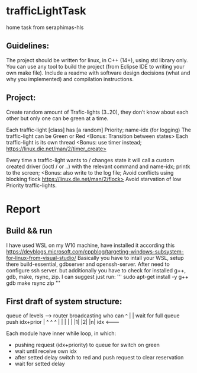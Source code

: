 # trafficLightTask
home task from seraphimas-hls

## Guidelines:
The project should be written for linux, in C++ (14+), using std library only.
You can use any tool to build the project (from Eclipse IDE to writing your own make file).
Include a readme with software design decisions (what and why you implemented) and compilation instructions.
 
## Project:
Create random amount of Trafic-lights (3..20), they don’t know about each other but only one can be green at a time.
 
Each traffic-light [class] has [a random] Priority; name-idx (for logging)
The traffic-light can be Green or Red <Bonus: Transition between states>
Each traffic-light is its own thread <Bonus: use timer instead; https://linux.die.net/man/2/timer_create>
 
Every time a traffic-light wants to / changes state it will call a custom created driver (ioctl / or ..) with the relevant command and name-idx; printk to the screen;
<Bonus: also write to the log file; Avoid conflicts using blocking flock https://linux.die.net/man/2/flock>
Avoid starvation of low Priority traffic-lights.
# Report
## Build && run
I have used WSL on my W10 machine, have installed it according this https://devblogs.microsoft.com/cppblog/targeting-windows-subsystem-for-linux-from-visual-studio/
Basically you have to intall your WSL, setup there build-essential, gdbserver and openssh-server. After need to configure ssh server.
but additionally you have to check for installed g++, gdb, make, rsync, zip. I can suggest just run:
'''
sudo apt-get install -y g++ gdb make rsync zip
'''

## First draft of system structure:

queue of levels  --> router broadcasting who can
      ^                 |
      |            wait for full queue
push idx+prior          |
 ^   ^   ^              |
 |   |   |              |
|1| |2| |n|     idx <--- 

Each module have inner while loop, in which:
 - pushing request (idx+priority) to queue for switch on green
 - wait until receive own idx
 - after setted delay switch to red and push request to clear reservation
 - wait for setted delay
